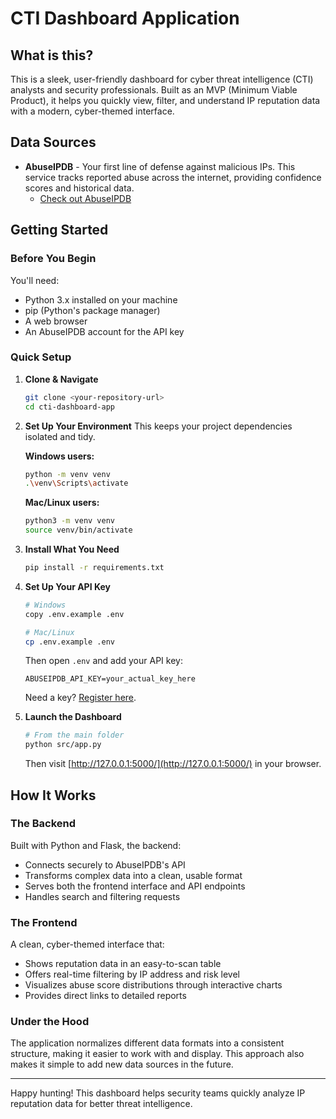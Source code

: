# CTI Dashboard Application

## What is this?
This is a sleek, user-friendly dashboard for cyber threat intelligence (CTI) analysts and security professionals. Built as an MVP (Minimum Viable Product), it helps you quickly view, filter, and understand IP reputation data with a modern, cyber-themed interface.

## Data Sources
* **AbuseIPDB** - Your first line of defense against malicious IPs. This service tracks reported abuse across the internet, providing confidence scores and historical data.
  * [Check out AbuseIPDB](https://www.abuseipdb.com/)

## Getting Started

### Before You Begin
You'll need:
* Python 3.x installed on your machine
* pip (Python's package manager)
* A web browser
* An AbuseIPDB account for the API key

### Quick Setup

1. **Clone & Navigate**
   ```bash
   git clone <your-repository-url>
   cd cti-dashboard-app
   ```

2. **Set Up Your Environment**
   This keeps your project dependencies isolated and tidy.

   **Windows users:**
   ```bash
   python -m venv venv
   .\venv\Scripts\activate
   ```

   **Mac/Linux users:**
   ```bash
   python3 -m venv venv
   source venv/bin/activate
   ```

3. **Install What You Need**
   ```bash
   pip install -r requirements.txt
   ```

4. **Set Up Your API Key**
   ```bash
   # Windows
   copy .env.example .env

   # Mac/Linux
   cp .env.example .env
   ```
   
   Then open `.env` and add your API key:
   ```
   ABUSEIPDB_API_KEY=your_actual_key_here
   ```
   
   Need a key? [Register here](https://www.abuseipdb.com/account/api).

5. **Launch the Dashboard**
   ```bash
   # From the main folder
   python src/app.py
   ```
   
   Then visit [http://127.0.0.1:5000/](http://127.0.0.1:5000/) in your browser.

## How It Works

### The Backend
Built with Python and Flask, the backend:
* Connects securely to AbuseIPDB's API
* Transforms complex data into a clean, usable format
* Serves both the frontend interface and API endpoints
* Handles search and filtering requests

### The Frontend
A clean, cyber-themed interface that:
* Shows reputation data in an easy-to-scan table
* Offers real-time filtering by IP address and risk level
* Visualizes abuse score distributions through interactive charts
* Provides direct links to detailed reports

### Under the Hood
The application normalizes different data formats into a consistent structure, making it easier to work with and display. This approach also makes it simple to add new data sources in the future.

---
Happy hunting! This dashboard helps security teams quickly analyze IP reputation data for better threat intelligence.
